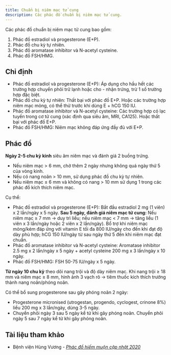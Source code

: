 ```yaml
---
title: Chuẩn bị niêm mạc tử cung
description: Các phác đồ chuẩn bị niêm mạc tử cung.
---
```


Các phác đồ chuẩn bị niêm mạc tử cung bao gồm:

1. Phác đồ estradiol và progesterone (E+P).
2. Phác đồ chu kỳ tự nhiên.
3. Phác đồ aromatase inhibitor và N-acetyl cysteine.
4. Phác đồ FSH/HMG.

## Chỉ định

- Phác đồ estradiol và progesterone (E+P): Áp dụng cho hầu hết các trường hợp chuyển phôi trữ lạnh hoặc cho - nhận trứng, trừ 1 số trường hợp đặc biệt.
- Phác đồ chu kỳ tự nhiên: Thất bại với phác đồ E+P. Hoặc các trường hợp niêm mạc mỏng, có thể thử trước khi dùng E + hCG 150 IU.
- Phác đồ aromatase inhibitor và N-acetyl cysteine: Các trường hợp có lạc tuyến trong cơ tử cung (xác định qua siêu âm, MRI, CA125). Hoặc thất bại với phác đồ E+P.
- Phác đồ FSH/HMG: Niêm mạc không đáp ứng đầy đủ với E+P.

## Phác đồ

**Ngày 2-5 chu kỳ kinh** siêu âm niêm mạc và đánh giá 2 buồng trứng.

- Nếu niêm mạc > 6 mm, chờ thêm 2 ngày nhưng không quá ngày thứ 5 của vòng kinh.
- Nếu có nang noãn > 10 mm, sử dụng phác đồ chu kỳ tự nhiên.
- Nếu niêm mạc ≤ 6 mm và không có nang > 10 mm sử dụng 1 trong các phác đồ kích thích niêm mạc.

Cụ thể:

- Phác đồ estradiol và progesterone (E+P): Bắt đầu estradiol 2 mg (1 viên) x 2 lần/ngày x 5 ngày. **Sau 5 ngày, đánh giá niêm mạc tử cung:** Nếu niêm mạc ≥ 7 mm → duy trì liều; nếu niêm mạc < 7 mm → tăng liều (1 viên x 3 lần/ngày hoặc 2 viên x 2 lần/ngày). Bổ trợ khi niêm mạc mỏng/kém đáp ứng với vitamin E tối đa 800 IU/ngày cho đến khi đạt độ dày phù hợp; hCG 150 IU/ngày từ sau ngày thứ 5 đến khi niêm mạc đạt chuẩn.
- Phác đồ aromatase inhibitor và N-acetyl cysteine: Aromatase inhibitor 2.5 mg x 2 lần/ngày x 5 ngày + acetyl cysteine 200 mg x 3 lần/ngày x 10 ngày.
- Phác đồ FSH/HMG: FSH 50-75 IU/ngày x 5 ngày.

**Từ ngày 10 chu kỳ** theo dõi nang trội và độ dày niêm mạc. Khi nang trội ≥ 18 mm và niêm mạc ≥ 8 mm, hình ảnh 3 vạch rõ → tiêm thuốc kích thích trưởng thành nang noãn/phóng noãn.

Có thể bổ sung progesterone sau gây phóng noãn 2 ngày:

- Progesterone micronised (utrogestan, progendo, cyclogest, crinone 8%) liều 200 mg x 3 lần/ngày, dùng 3-5 ngày.
- Chuyển phôi ngày 3 sau 5 ngày kể từ khi gây phóng noãn. Chuyển phôi ngày 5 sau 7 ngày kể từ khi gây phóng noãn.

## Tài liệu tham khảo

- Bệnh viện Hùng Vương - [_Phác đồ hiếm muộn cập nhật 2020_](https://bvhungvuong.vn/danh-cho-nhan-vien/phac-do-hiem-muon-cap-nhat-2020)
